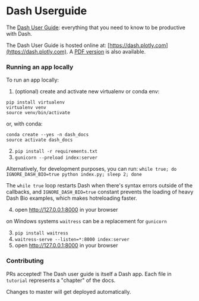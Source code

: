 # Dash Userguide

The [Dash User Guide](https://dash.plotly.com/dash): everything that you need to know to be productive with Dash.

The Dash User Guide is hosted online at: [https://dash.plotly.com](https://dash.plotly.com). A [PDF version](/pdf-docs/Dash_User_Guide_and_Documentation.pdf) is also available.

### Running an app locally

To run an app locally:

1. (optional) create and activate new virtualenv or conda env:

```
pip install virtualenv
virtualenv venv
source venv/bin/activate
```

or, with conda:
```
conda create --yes -n dash_docs
source activate dash_docs
```

2. `pip install -r requirements.txt`
3. `gunicorn --preload index:server` 

Alternatively, for development purposes, you can run:
`while true; do IGNORE_DASH_BIO=true python index.py; sleep 2; done`

The `while true` loop restarts Dash when there's syntax errors outside of the callbacks, 
and `IGNORE_DASH_BIO=true` constant prevents the loading of heavy Dash Bio examples, which makes hotreloading faster.

4. open http://127.0.0.1:8000 in your browser


on Windows systems `waitress` can be a replacement for `gunicorn`

3. `pip install waitress`
4. `waitress-serve --listen=*:8000 index:server`
5. open http://127.0.0.1:8000 in your browser


### Contributing

PRs accepted! The Dash user guide is itself a Dash app. Each file in `tutorial` represents a "chapter" of the docs.

Changes to master will get deployed automatically.
